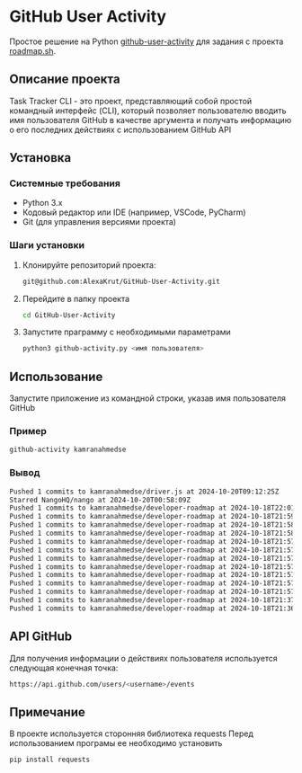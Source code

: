 # GitHub User Activity

Простое решение на Python [github-user-activity](https://roadmap.sh/projects/github-user-activity) для задания с проекта [roadmap.sh](https://roadmap.sh/).

## Описание проекта
Task Tracker CLI - это проект, представляющий собой простой командный интерфейс (CLI), который позволяет пользователю вводить имя пользователя GitHub в качестве аргумента и получать информацию о его последних действиях с использованием GitHub API

## Установка

### Системные требования
- Python 3.x
- Кодовый редактор или IDE (например, VSCode, PyCharm)
- Git (для управления версиями проекта)

### Шаги установки
1. Клонируйте репозиторий проекта: 
   ```bash
   git@github.com:AlexaKrut/GitHub-User-Activity.git  
2. Перейдите в папку проекта
   ```bash
   cd GitHub-User-Activity
3. Запустите праграмму с необходимыми параметрами
   ```bash
   python3 github-activity.py <имя пользователя>

## Использование

Запустите приложение из командной строки, указав имя пользователя GitHub

### Пример

```bash
github-activity kamranahmedse  
```

### Вывод
```bash
Pushed 1 commits to kamranahmedse/driver.js at 2024-10-20T09:12:25Z
Starred NangoHQ/nango at 2024-10-20T00:58:09Z
Pushed 1 commits to kamranahmedse/developer-roadmap at 2024-10-18T22:01:28Z
Pushed 1 commits to kamranahmedse/developer-roadmap at 2024-10-18T21:59:11Z
Pushed 1 commits to kamranahmedse/developer-roadmap at 2024-10-18T21:58:45Z
Pushed 1 commits to kamranahmedse/developer-roadmap at 2024-10-18T21:58:39Z
Pushed 1 commits to kamranahmedse/developer-roadmap at 2024-10-18T21:57:46Z
Pushed 1 commits to kamranahmedse/developer-roadmap at 2024-10-18T21:57:40Z
Pushed 1 commits to kamranahmedse/developer-roadmap at 2024-10-18T21:57:35Z
Pushed 1 commits to kamranahmedse/developer-roadmap at 2024-10-18T21:57:30Z
Pushed 1 commits to kamranahmedse/developer-roadmap at 2024-10-18T21:57:25Z
Pushed 1 commits to kamranahmedse/developer-roadmap at 2024-10-18T21:57:18Z
Pushed 1 commits to kamranahmedse/developer-roadmap at 2024-10-18T21:57:12Z
Pushed 1 commits to kamranahmedse/developer-roadmap at 2024-10-18T21:37:07Z
Pushed 1 commits to kamranahmedse/developer-roadmap at 2024-10-18T21:36:41Z
```

## API GitHub

Для получения информации о действиях пользователя используется следующая конечная точка:
```bash
https://api.github.com/users/<username>/events
```

## Примечание

В проекте используется сторонняя библиотека requests
Перед использованием програмы ее необходимо установить
```bash
pip install requests
```
